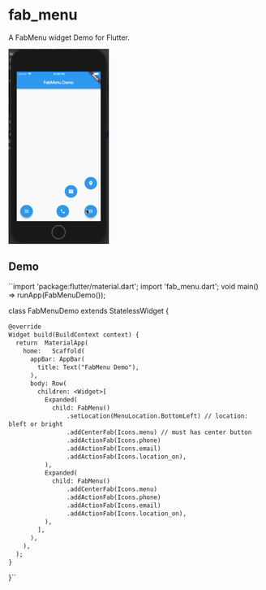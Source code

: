 # fab_menu

A FabMenu widget Demo for Flutter.

![screenshot](/screenshot/fabmenu.gif)

## Demo
``import 'package:flutter/material.dart';
  import 'fab_menu.dart';
  void main() => runApp(FabMenuDemo());
  
  class FabMenuDemo extends StatelessWidget {
  
    @override
    Widget build(BuildContext context) {
      return  MaterialApp(
        home:   Scaffold(
          appBar: AppBar(
            title: Text("FabMenu Demo"),
          ),
          body: Row(
            children: <Widget>[
              Expanded(
                child: FabMenu()
                    .setLocation(MenuLocation.BottomLeft) // location: bleft or bright
                    .addCenterFab(Icons.menu) // must has center button
                    .addActionFab(Icons.phone) 
                    .addActionFab(Icons.email)
                    .addActionFab(Icons.location_on),
              ),
              Expanded(
                child: FabMenu()
                    .addCenterFab(Icons.menu)
                    .addActionFab(Icons.phone)
                    .addActionFab(Icons.email)
                    .addActionFab(Icons.location_on),
              ),
            ],
          ),
        ),
      );
    }
  }``

